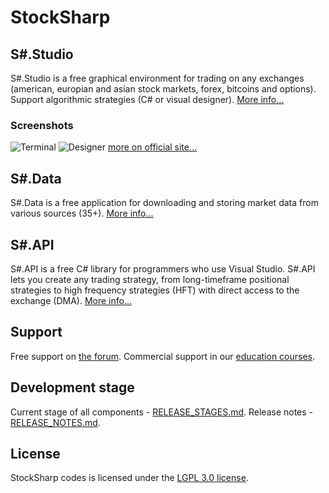 # StockSharp

## S#.Studio

S#.Studio is a free graphical environment for trading on any exchanges (american, europian and asian stock markets, forex, bitcoins and options). Support algorithmic strategies (C# or visual designer). [More info...](http://stocksharp.com/products/studio/)

### Screenshots

![Terminal](http://stocksharp.com/file.ashx?t=forum&size=400x200&fid=2099)
![Designer](http://stocksharp.com/file.ashx?t=forum&size=400x200&fid=2091)
[more on official site...](http://stocksharp.com/products/studio/)

## S#.Data

S#.Data is a free application for downloading and storing market data from various sources (35+). [More info...](http://stocksharp.com/products/hydra/)

## S#.API

S#.API is a free C# library for programmers who use Visual Studio. S#.API lets you create any trading strategy, from long-timeframe positional strategies to high frequency strategies (HFT) with direct access to the exchange (DMA). [More info...](http://stocksharp.com/products/api/)

## Support

Free support on [the forum](http://stocksharp.com/forum/). Commercial support in our [education courses](http://edu.stocksharp.com).

## Development stage

Current stage of all components - [RELEASE_STAGES.md](../master/_ReleaseNotes/RELEASE_STAGES.md).
Release notes - [RELEASE_NOTES.md](../master/_ReleaseNotes/RELEASE_NOTES.md).

## License

StockSharp codes is licensed under the [LGPL 3.0 license](../master/LICENSE).
